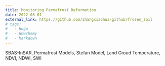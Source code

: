 ```yaml
---
title: Monitoring Permafrost Deformation
date: 2022-08-01
external_link: https://github.com/zhangxiaohua-github/frozen_soil
# tags:
#   - Hugo
#   - Wowchemy
#   - Markdown
---
```


SBAS-InSAR, Permafrost Models, Stefan Model, Land Groud Temperature, NDVI, NDWI, SWI

<!--more-->
